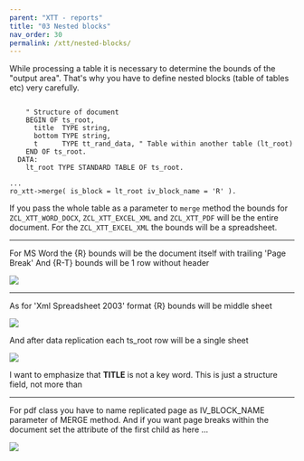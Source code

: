 ```yaml
---
parent: "XTT - reports"
title: "03 Nested blocks"
nav_order: 30
permalink: /xtt/nested-blocks/
---
```


While processing a table it is necessary to determine the bounds of the "output area".
That's why you have to  define nested blocks (table of tables etc) very carefully.

```abap

    " Structure of document
    BEGIN OF ts_root,
      title  TYPE string,
      bottom TYPE string,
      t      TYPE tt_rand_data, " Table within another table (lt_root)
    END OF ts_root.
  DATA:
    lt_root TYPE STANDARD TABLE OF ts_root.

...
ro_xtt->merge( is_block = lt_root iv_block_name = 'R' ).
```

If you pass the whole table as a parameter to `merge` method the bounds for
`ZCL_XTT_WORD_DOCX`, `ZCL_XTT_EXCEL_XML` and `ZCL_XTT_PDF` will be the entire document. For the `ZCL_XTT_EXCEL_XML` the bounds will be a spreadsheet.

---

For MS Word the {R} bounds will be the document itself with trailing 'Page Break'
And {R-T} bounds will be 1 row without header

![](https://raw.githubusercontent.com/wiki/bizhuka/xtt/img/nested_bl_word_templ.png)

---

As for 'Xml Spreadsheet 2003' format {R} bounds will be middle sheet

![](https://raw.githubusercontent.com/wiki/bizhuka/xtt/img/nested_bl_2003_templ.png)

And after data replication each ts_root row will be a single sheet

![](https://raw.githubusercontent.com/wiki/bizhuka/xtt/img/nested_bl_2003_res.png)

I want to emphasize that **TITLE** is not a key word. This is just a structure field, not more than

---

For pdf class you have to name replicated page as IV_BLOCK_NAME parameter of MERGE method.
And if you want page breaks within the document set the attribute of the first child as here ... 

![](https://raw.githubusercontent.com/wiki/bizhuka/xtt/img/nested_bl_pdf_templ.png)